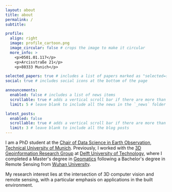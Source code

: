 ```yaml
---
layout: about
title: about
permalink: /
subtitle: 

profile:
  align: right
  image: profile_cartoon.png
  image_circular: false # crops the image to make it circular
  more_info: >
    <p>0501.01.117</p>
    <p>Arcisstraße 21</p>
    <p>80333 Munich</p>

selected_papers: true # includes a list of papers marked as "selected={true}"
social: true # includes social icons at the bottom of the page

announcements:
  enabled: false # includes a list of news items
  scrollable: true # adds a vertical scroll bar if there are more than 3 news items
  limit: 5 # leave blank to include all the news in the `_news` folder

latest_posts:
  enabled: false
  scrollable: true # adds a vertical scroll bar if there are more than 3 new posts items
  limit: 3 # leave blank to include all the blog posts
---
```


I am a PhD student at the [Chair of Data Science in Earth Observation](https://www.asg.ed.tum.de/en/sipeo/home/), [Technical University of Munich](https://www.tum.de/en/).
Previously, I worked with the [3D Geoinformation Research Group](https://3d.bk.tudelft.nl/) at [Delft University of Technology](https://www.tudelft.nl/en/), 
where I completed a Master's degree in [Geomatics](https://www.tudelft.nl/en/education/programmes/masters/gm/msc-geomatics/) following a Bachelor's degree in Remote Sensing from [Wuhan University](https://en.whu.edu.cn/).

My research interest lies at the intersection of 3D computer vision and remote sensing, with a particular emphasis on applications in the built environment.
